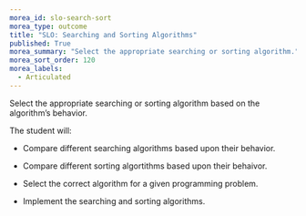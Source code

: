 ```yaml
---
morea_id: slo-search-sort
morea_type: outcome
title: "SLO: Searching and Sorting Algorithms"
published: True
morea_summary: "Select the appropriate searching or sorting algorithm."
morea_sort_order: 120
morea_labels: 
  - Articulated
---
```


Select the appropriate searching or sorting algorithm based on the algorithm’s behavior.


The student will:

* Compare different searching algorithms based upon their behavior.

* Compare different sorting algortithms based upon their behaivor.

* Select the correct algorithm for a given programming problem.

* Implement the searching and sorting algorithms.
